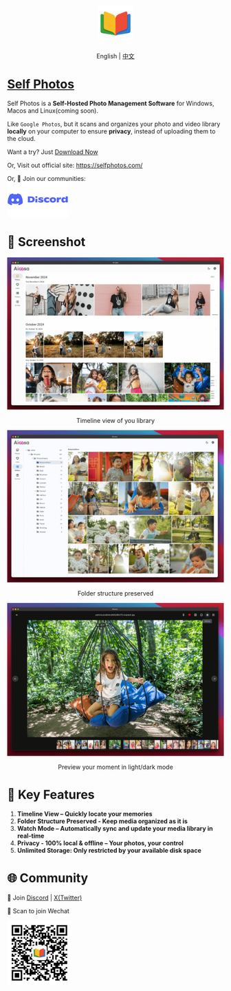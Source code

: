 <h1 align="center">
  <img src="https://github.com/SelfPhotos/SelfPhotos/blob/main/assets/logo.png?raw=true" height="80" alt="Aicasa Logo" />
</h1>

<p align="center">English | <a href="./README.zh.md">中文</a></p>

# <a href="https://selfphotos.com/">Self Photos</a>

Self Photos is a <b>Self-Hosted Photo Management Software</b> for Windows, Macos and Linux(coming soon).

Like `Google Photos`, but it scans and organizes your photo and video library <b>locally</b> on your computer to ensure <b>privacy</b>, instead of uploading them to the cloud.

Want a try? Just [Download Now](https://github.com/SelfPhotos/SelfPhotos/releases/latest)

Or, Visit out official site: <a href="https://selfphotos.com/">https://selfphotos.com/</a>

<p>
  Or, 👏 Join our communities:
  <br />
  <a href="https://discord.gg/VCqXcAz6Js">
    <img src="https://github.com/SelfPhotos/SelfPhotos/blob/main/assets/discord.png?raw=true" height="80" alt="Discord" />
  </a>
</p>

# 🌠 Screenshot

![Screenshot 1](https://github.com/SelfPhotos/SelfPhotos/blob/main/assets/screenshot-1.png?raw=true)

<p align="center">Timeline view of you library</p>

![Screenshot 2](https://github.com/SelfPhotos/SelfPhotos/blob/main/assets/screenshot-2.png?raw=true)

<p align="center">Folder structure preserved</p>

![Screenshot 3](https://github.com/SelfPhotos/SelfPhotos/blob/main/assets/screenshot-3.png?raw=true)

<p align="center">Preview your moment in light/dark mode</p>

# 🌟 Key Features

1. **Timeline View – Quickly locate your memories**
2. **Folder Structure Preserved - Keep media organized as it is**
3. **Watch Mode – Automatically sync and update your media library in real-time**
4. **Privacy - 100% local & offline – Your photos, your control**
5. **Unlimited Storage: Only restricted by your available disk space**

# 🌐 Community

👏 Join [Discord](https://discord.gg/VCqXcAz6Js) | [X(Twitter)](https://x.com/wikkefly)

👏 Scan to join Wechat<br />

<img src="https://github.com/SelfPhotos/SelfPhotos/blob/main/assets/wechat-qrcode.jpg?raw=true" alt="Wechat QR Code" height="150">
